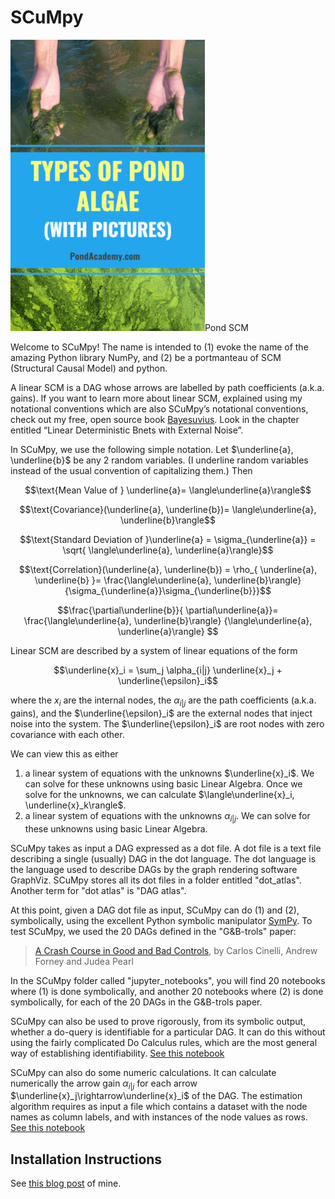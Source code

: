 # SCuMpy

![Pond SCM](pond-scum.jpg)Pond SCM

Welcome to SCuMpy! The name is intended
to (1) evoke the name of the amazing 
Python library NumPy, and (2) be a 
portmanteau of SCM (Structural Causal Model) 
and python.

A linear SCM is a DAG 
whose arrows are labelled by path coefficients
(a.k.a. gains). If you want to learn 
more about linear SCM, explained 
using my notational conventions 
which are also SCuMpy’s notational conventions, 
check out my free, open 
source book <a href="https://qbnets.wordpress.com/2020/11/30/my-free-book-bayesuvius-on-bayesian-networks/">
Bayesuvius</a>. 
Look in the chapter entitled 
“Linear Deterministic Bnets with External Noise”.

In SCuMpy, we use the following simple notation. 
Let $\underline{a}, \underline{b}$ be any 2 
random variables. (I underline random variables instead
of the usual convention of capitalizing them.) Then

$$\text{Mean Value of } \underline{a}=
\langle\underline{a}\rangle$$


$$\text{Covariance}(\underline{a}, \underline{b})=
\langle\underline{a}, 
\underline{b}\rangle$$


$$\text{Standard Deviation of }\underline{a} =
\sigma_{\underline{a}} = \sqrt{
\langle\underline{a}, 
\underline{a}\rangle}$$

$$\text{Correlation}(\underline{a}, \underline{b}) =
\rho_{
\underline{a}, \underline{b}
}=
\frac{\langle\underline{a}, 
\underline{b}\rangle}
{\sigma_{\underline{a}}\sigma_{\underline{b}}}$$

$$\frac{\partial\underline{b}}{
\partial\underline{a}}=
\frac{\langle\underline{a}, 
\underline{b}\rangle}
{\langle\underline{a}, 
\underline{a}\rangle}
$$

 Linear SCM are described by 
a system of linear equations of the form

$$\underline{x}_i = \sum_j \alpha_{i|j} 
\underline{x}_j + \underline{\epsilon}_i$$

where the 
$x_i$ are the internal nodes,
the $\alpha_{i|j}$
are
the path coefficients 
(a.k.a. gains), and the
$\underline{\epsilon}_i$ 
are the external nodes 
that inject noise into the system.
The $\underline{\epsilon}_i$ are
root nodes with
zero covariance
with each other.

We can view this as either

1. a linear system 
of equations with the unknowns 
$\underline{x}_i$. We can solve for these
unknowns using basic Linear Algebra.
Once we solve for the unknowns,
we can calculate $\langle\underline{x}_i, \underline{x}_k\rangle$.
2. a linear system 
of equations with the
unknowns $\alpha_{i|j}$. We can solve for these
unknowns using basic Linear Algebra.

SCuMpy
takes as input a DAG 
expressed as a dot file. A dot file
is a text file 
describing a single (usually)  DAG
in the dot language.
The dot  language is the language used to
describe DAGs by
the graph rendering software GraphViz.
SCuMpy stores all its dot files in a
folder entitled "dot_atlas".
Another term for "dot atlas"
is "DAG atlas".

At this point, 
given a DAG dot file as input,
SCuMpy can 
do (1) and (2), symbolically, using
the excellent
Python symbolic manipulator 
<a href="https://en.wikipedia.org/wiki/SymPy">SymPy</a>.
To test SCuMpy, we used the 20 DAGs 
defined in 
the "G&B-trols" paper:

> <a href=https://ftp.cs.ucla.edu/pub/stat_ser/r493.pdf>A Crash Course in Good and Bad Controls</a>,
by Carlos Cinelli, Andrew Forney and Judea Pearl


In the SCuMpy folder called "jupyter_notebooks",
you will find 20 notebooks where (1) is done
symbolically,
and another 20 notebooks where (2) is done symbolically, 
for each of the 20 DAGs in the G&B-trols paper. 

SCuMpy can also be used to prove rigorously,
from its symbolic output,
whether a do-query is identifiable
for a particular DAG. It can do this without
using the fairly complicated
Do Calculus rules, which are the most general
way of establishing identifiability. [See this notebook](https://github.com/rrtucci/scumpy/blob/master/jupyter_notebooks/unconfounded-children.ipynb)


SCuMpy can also do some numeric 
calculations. It can calculate
numerically the arrow
gain $\alpha_{i|j}$ for each arrow 
$\underline{x}_j\rightarrow\underline{x}_i$
of the DAG. The estimation algorithm 
requires as input a file which 
contains a dataset with the node 
names as column labels, and with 
instances of the node values as rows.
[See this notebook](https://github.com/rrtucci/scumpy/blob/master/jupyter_notebooks/estimating-gains.ipynb)

## Installation Instructions
See [this blog post](https://qbnets.wordpress.com/2023/01/26/first-version-of-scumpy-released-and-how-to-install-it-for-python-beginners/) of mine.



